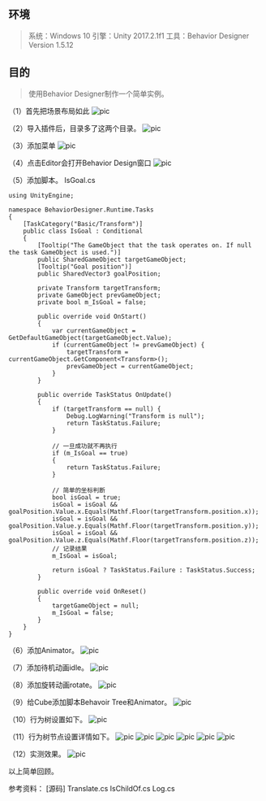## 环境
> 系统：Windows 10
> 引擎：Unity 2017.2.1f1
> 工具：Behavior Designer Version 1.5.12

## 目的
> 使用Behavior Designer制作一个简单实例。

（1）首先把场景布局如此
 ![pic](.\pic\1.png)

（2）导入插件后，目录多了这两个目录。
 ![pic](.\pic\2.png)

（3）添加菜单
 ![pic](.\pic\3.png)

（4）点击Editor会打开Behavior Design窗口
 ![pic](.\pic\4.png)

（5）添加脚本。
IsGoal.cs
```
using UnityEngine;

namespace BehaviorDesigner.Runtime.Tasks
{
    [TaskCategory("Basic/Transform")]
    public class IsGoal : Conditional
    {
        [Tooltip("The GameObject that the task operates on. If null the task GameObject is used.")]
        public SharedGameObject targetGameObject;
        [Tooltip("Goal position")]
        public SharedVector3 goalPosition;

        private Transform targetTransform;
        private GameObject prevGameObject;
        private bool m_IsGoal = false;

        public override void OnStart()
        {
            var currentGameObject = GetDefaultGameObject(targetGameObject.Value);
            if (currentGameObject != prevGameObject) {
                targetTransform = currentGameObject.GetComponent<Transform>();
                prevGameObject = currentGameObject;
            }
        }

        public override TaskStatus OnUpdate()
        {
            if (targetTransform == null) {
                Debug.LogWarning("Transform is null");
                return TaskStatus.Failure;
            }

            // 一旦成功就不再执行
            if (m_IsGoal == true)
            {
                return TaskStatus.Failure;
            }

            // 简单的坐标判断
            bool isGoal = true;
            isGoal = isGoal && goalPosition.Value.x.Equals(Mathf.Floor(targetTransform.position.x));
            isGoal = isGoal && goalPosition.Value.y.Equals(Mathf.Floor(targetTransform.position.y));
            isGoal = isGoal && goalPosition.Value.z.Equals(Mathf.Floor(targetTransform.position.z));
            // 记录结果
            m_IsGoal = isGoal;

            return isGoal ? TaskStatus.Failure : TaskStatus.Success;
        }

        public override void OnReset()
        {
            targetGameObject = null;
            m_IsGoal = false;
        }
    }
}
```
（6）添加Animator。
 ![pic](.\pic\6.png)

（7）添加待机动画idle。
 ![pic](.\pic\7.png)

（8）添加旋转动画rotate。
 ![pic](.\pic\8.png)

（9）给Cube添加脚本Behavoir Tree和Animator。
 ![pic](.\pic\9.png)

（10）行为树设置如下。
 ![pic](.\pic\10.png)

（11）行为树节点设置详情如下。
 ![pic](.\pic\11-1.png)
 ![pic](.\pic\11-2.png)
 ![pic](.\pic\11-3.png)
 ![pic](.\pic\11-4.png)
 ![pic](.\pic\11-5.png)
 ![pic](.\pic\11-6.png)

（12）实测效果。
 ![pic](.\pic\12.gif)



以上简单回顾。

参考资料：
[源码]
Translate.cs
IsChildOf.cs
Log.cs